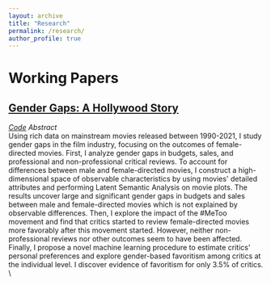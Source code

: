 ```yaml
---
layout: archive
title: "Research"
permalink: /research/
author_profile: true
---
```


# Working Papers
## [Gender Gaps: A Hollywood Story](https://github.com/mahyarhabibi/GenderGaps_Hollywood/blob/main/GenderGaps_Hollywood_20220823.pdf)
[_Code_](https://github.com/mahyarhabibi/GenderGaps_Hollywood/tree/main/Codes)
_Abstract_ \
Using rich data on mainstream movies released between 1990-2021, I study gender gaps in the film industry, focusing on the outcomes of female-directed movies. First, I analyze gender gaps in budgets, sales, and professional and non-professional critical reviews. To account for differences between male and female-directed movies, I construct a high-dimensional space of observable characteristics by using movies' detailed attributes and performing Latent Semantic Analysis on movie plots. The results uncover large and significant gender gaps in budgets and sales between male and female-directed movies which is not explained by observable differences. Then, I explore the impact of the \#MeToo movement and find that critics started to review female-directed movies more favorably after this movement started. However, neither non-professional reviews nor other outcomes seem to have been affected. Finally, I propose a novel machine learning procedure to estimate critics' personal preferences and explore gender-based favoritism among critics at the individual level. I discover evidence of favoritism for only 3.5\%  of critics. \


